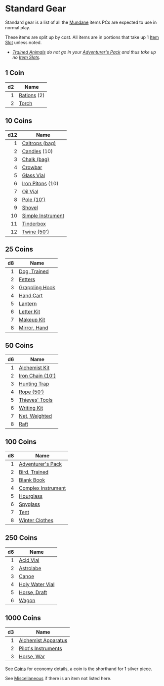 # Standard Gear
Standard gear is a list of all the [Mundane](Material%20Properties/Mundane%20Property.md) items PCs are expected to use in normal play.

These items are split up by cost. All items are in portions that take up 1 [Item Slot](../../Player%20Characters/Derived%20Statistics/Item%20Slots.md) unless noted.
- *[Trained Animals](Trained%20Animals.md) do not go in your [Adventurer's Pack](Individual%20Item%20Cards/Gear/100%20Coins/Adventurer's%20Pack.md) and thus take up no [Item Slots](../../Player%20Characters/Derived%20Statistics/Item%20Slots.md).*
## 1 Coin

|  d2 | Name                                                             |
| --: | ---------------------------------------------------------------- |
|   1 | [Rations](Individual%20Item%20Cards/Gear/1%20Coin/Ration.md) (2) |
|   2 | [Torch](Individual%20Item%20Cards/Gear/1%20Coin/Torch.md)        |

## 10 Coins

| d12 | Name                                                                                  |
| --: | ------------------------------------------------------------------------------------- |
|   1 | [Caltrops (bag)](Individual%20Item%20Cards/Gear/10%20Coins/Caltrops%20(bag).md)       |
|   2 | [Candles](Individual%20Item%20Cards/Gear/10%20Coins/Candle.md) (10)                   |
|   3 | [Chalk (bag)](Individual%20Item%20Cards/Gear/10%20Coins/Chalk%20(bag).md)             |
|   4 | [Crowbar](Individual%20Item%20Cards/Gear/10%20Coins/Crowbar.md)                       |
|   5 | [Glass Vial](Individual%20Item%20Cards/Gear/10%20Coins/Glass%20Vial.md)               |
|   6 | [Iron Pitons](Individual%20Item%20Cards/Gear/10%20Coins/Iron%20Piton.md) (10)         |
|   7 | [Oil Vial](Individual%20Item%20Cards/Gear/10%20Coins/Oil%20Vial.md)                   |
|   8 | [Pole (10')](Individual%20Item%20Cards/Gear/10%20Coins/Pole%20(10').md)               |
|   9 | [Shovel](Individual%20Item%20Cards/Gear/10%20Coins/Shovel.md)                         |
|  10 | [Simple Instrument](Individual%20Item%20Cards/Gear/10%20Coins/Simple%20Instrument.md) |
|  11 | [Tinderbox](Individual%20Item%20Cards/Gear/10%20Coins/Tinderbox.md)                   |
|  12 | [Twine (50')](Individual%20Item%20Cards/Gear/10%20Coins/Twine%20(50').md)             |
## 25 Coins

|  d8 | Name                                                                            |
| --: | ------------------------------------------------------------------------------- |
|   1 | [Dog, Trained](Individual%20Item%20Cards/Gear/25%20Coins/Dog,%20Trained.md)     |
|   2 | [Fetters](Individual%20Item%20Cards/Gear/25%20Coins/Fetters.md)                 |
|   3 | [Grappling Hook](Individual%20Item%20Cards/Gear/25%20Coins/Grappling%20Hook.md) |
|   4 | [Hand Cart](Individual%20Item%20Cards/Gear/25%20Coins/Hand%20Cart.md)           |
|   5 | [Lantern](Individual%20Item%20Cards/Gear/25%20Coins/Lantern.md)                 |
|   6 | [Letter Kit](Individual%20Item%20Cards/Gear/25%20Coins/Letter%20Kit.md)         |
|   7 | [Makeup Kit](Individual%20Item%20Cards/Gear/25%20Coins/Makeup%20Kit.md)         |
|   8 | [Mirror, Hand](Individual%20Item%20Cards/Gear/25%20Coins/Mirror,%20Hand.md)     |
## 50 Coins

|  d6 | Name                                                                                  |
| --: | ------------------------------------------------------------------------------------- |
|   1 | [Alchemist Kit](Individual%20Item%20Cards/Gear/50%20Coins/Alchemist%20Kit.md)         |
|   2 | [Iron Chain (10')](Individual%20Item%20Cards/Gear/50%20Coins/Iron%20Chain%20(10').md) |
|   3 | [Hunting Trap](Individual%20Item%20Cards/Gear/50%20Coins/Hunting%20Trap.md)           |
|   4 | [Rope (50')](Individual%20Item%20Cards/Gear/50%20Coins/Rope%20(50').md)               |
|   5 | [Thieves' Tools](Individual%20Item%20Cards/Gear/50%20Coins/Thieves'%20Tools.md)       |
|   6 | [Writing Kit](Individual%20Item%20Cards/Gear/50%20Coins/Writing%20Kit.md)             |
|   7 | [Net, Weighted](Individual%20Item%20Cards/Gear/50%20Coins/Net,%20Weighted.md)         |
|   8 | [Raft](Individual%20Item%20Cards/Gear/50%20Coins/Raft.md)                             |
## 100 Coins
|  d8 | Name                                                                                     |
| --: | ---------------------------------------------------------------------------------------- |
|   1 | [Adventurer's Pack](Individual%20Item%20Cards/Gear/100%20Coins/Adventurer's%20Pack.md)   |
|   2 | [Bird, Trained](Individual%20Item%20Cards/Gear/100%20Coins/Bird,%20Trained.md)           |
|   3 | [Blank Book](Individual%20Item%20Cards/Gear/100%20Coins/Blank%20Book.md)                 |
|   4 | [Complex Instrument](Individual%20Item%20Cards/Gear/100%20Coins/Complex%20Instrument.md) |
|   5 | [Hourglass](Individual%20Item%20Cards/Gear/100%20Coins/Hourglass.md)                     |
|   6 | [Spyglass](Individual%20Item%20Cards/Gear/100%20Coins/Spyglass.md)                       |
|   7 | [Tent](Individual%20Item%20Cards/Gear/100%20Coins/Tent.md)                               |
|   8 | [Winter Clothes](Individual%20Item%20Cards/Gear/100%20Coins/Winter%20Clothes.md)         |

## 250 Coins

|  d6 | Name                                                                                 |
| --: | ------------------------------------------------------------------------------------ |
|   1 | [Acid Vial](Individual%20Item%20Cards/Gear/250%20Coins/Acid%20Vial.md)               |
|   2 | [Astrolabe](Individual%20Item%20Cards/Gear/250%20Coins/Astrolabe.md)                 |
|   3 | [Canoe](Individual%20Item%20Cards/Gear/250%20Coins/Canoe.md)                         |
|   4 | [Holy Water Vial](Individual%20Item%20Cards/Gear/250%20Coins/Holy%20Water%20Vial.md) |
|   5 | [Horse, Draft](Individual%20Item%20Cards/Gear/250%20Coins/Horse,%20Draft.md)         |
|   6 | [Wagon](Individual%20Item%20Cards/Gear/250%20Coins/Wagon.md)                         |
## 1000 Coins

|  d3 | Name                                                                                        |
| --: | ------------------------------------------------------------------------------------------- |
|   1 | [Alchemist Apparatus](Individual%20Item%20Cards/Gear/1000%20Coins/Alchemist%20Apparatus.md) |
|   2 | [Pilot's Instruments](Individual%20Item%20Cards/Gear/1000%20Coins/Pilot's%20Instruments.md) |
|   3 | [Horse, War](Individual%20Item%20Cards/Gear/1000%20Coins/Horse,%20War.md)                   |

See [Coins](../../Economy/Coins.md) for economy details, a coin is the shorthand for 1 silver piece.

See [Miscellaneous](Miscellaneous.md) if there is an item not listed here.